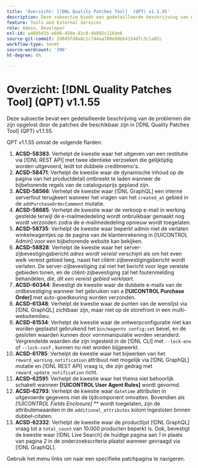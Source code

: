 ```yaml
---
title: 'Overzicht: [!DNL Quality Patches Tool]  (QPT) v1.1.55'
description: Deze subsectie biedt een gedetailleerde beschrijving van de problemen die zijn opgelost door de patches die beschikbaar zijn in  [!DNL Quality Patches Tool]  (QPT) v1.1.55.
feature: Tools and External Services
role: Admin, Developer
exl-id: a4895d1b-e8d0-458e-81c8-4b892c116de6
source-git-commit: 29845fd4a8c1c744aa780e60bb4154dfc3c1a02c
workflow-type: tm+mt
source-wordcount: '396'
ht-degree: 0%

---
```


# Overzicht: [!DNL Quality Patches Tool] (QPT) v1.1.55

Deze subsectie bevat een gedetailleerde beschrijving van de problemen die zijn opgelost door de patches die beschikbaar zijn in [!DNL Quality Patches Tool] (QPT) v1.1.55.

QPT v1.1.55 omvat de volgende flarden:

1. **ACSD-58383**: Verhelpt de kwestie waar het uitgeven van een restitutie via [!DNL REST API] met twee identieke verzoeken die gelijktijdig worden uitgevoerd, leidt tot dubbele creditmemo&#39;s.
1. **ACSD-58471**: Verhelpt de kwestie waar de dynamische inhoud op de pagina van het productdetail ontbreekt te laden wanneer de bijbehorende regels van de catalogusprijs gepland zijn.
1. **ACSD-58566**: Verhelpt de kwestie waar [!DNL GraphQL] een interne serverfout terugkeert wanneer het vragen van het `created_at` gebied in de `addPurchaseOrderComment` mutatie.
1. **ACSD-58685**: Verhelpt de kwestie waar de verkoop e-mail in werking gestelde terwijl de e-mailmededeling wordt onbruikbaar gemaakt nog wordt verzonden zodra de e-mailmededeling opnieuw wordt toegelaten.
1. **ACSD-58735**: Verhelpt de kwestie waar beperkt admin niet de verlaten winkelwagentjes op de pagina van de klantenrekening in [!UICONTROL Admin] voor een bijbehorende website kan bekijken.
1. **ACSD-58828**: Verhelpt de kwestie waar het server-zijbevestigingsbericht *adres wordt vereist* verschijnt als om het even welk vereist gebied leeg, naast het cliënt-zijbevestigingsbericht wordt verlaten. De server-zijbevestiging zal niet het bericht voor lege vereiste gebieden tonen, en de cliënt-zijbevestiging zal het foutenmelding behandelen, die, *dit een vereist gebied verklaart.*
1. **ACSD-60344**: Bevestigt de kwestie waar de dubbele e-mails van de ordbevestiging wanneer het gebruiken van a **[!UICONTROL Purchase Order]** met auto-goedkeuring worden verzonden.
1. **ACSD-61348**: Verhelpt de kwestie waar de punten van de wenslijst via [!DNL GraphQL] zichtbaar zijn, maar niet op de storefront in een multi-websitemilieu.
1. **ACSD-61534**: Verhelpt de kwestie waar de ontwerpconfiguratie niet kan worden geplaatst gebruikend het `bin/magento config:set` bevel, en de gesloten waarden kunnen door vormmanipulatie worden veranderd. Vergrendelde waarden die zijn ingesteld in de [!DNL CLI] met `--lock-env` of `--lock-conf` , kunnen nu niet worden bijgewerkt.
1. **ACSD-61785**: Verhelpt de kwestie waar het bijwerken van het `reward_warning_notification` attribuut niet mogelijk via [!DNL GraphQL] mutatie en [!DNL REST API] vraag is, die zijn gedrag met `reward_update_notification` richt.
1. **ACSD-62591**: Verhelpt de kwestie waar het thema niet behoorlijk schakelt wanneer **[!UICONTROL User Agent Rules]** wordt gevormd.
1. **ACSD-62793**: Verhelpt de kwestie waar `datetime` attributen in uitgevoerde gegevens niet de tijdcomponent omvatten. Bovendien als *[!UICONTROL Fields Enclosure]* ** wordt toegelaten, zijn de attributenwaarden in de `additional_attributes` kolom ingesloten binnen dubbel-citaten.
1. **ACSD-62332**: Verhelpt de kwestie waar de productlijst [!DNL GraphQL] vraag tot a `total_count` van 10.000 producten beperkt is. Ook, bevestigt de kwestie waar [!DNL Live Search] de huidige pagina aan *1* in plaats van pagina *2* in de onderzoekscriteria plaatst wanneer gevraagd via [!DNL GraphQL].

Gebruik het menu links om naar een specifieke patchpagina te navigeren.
